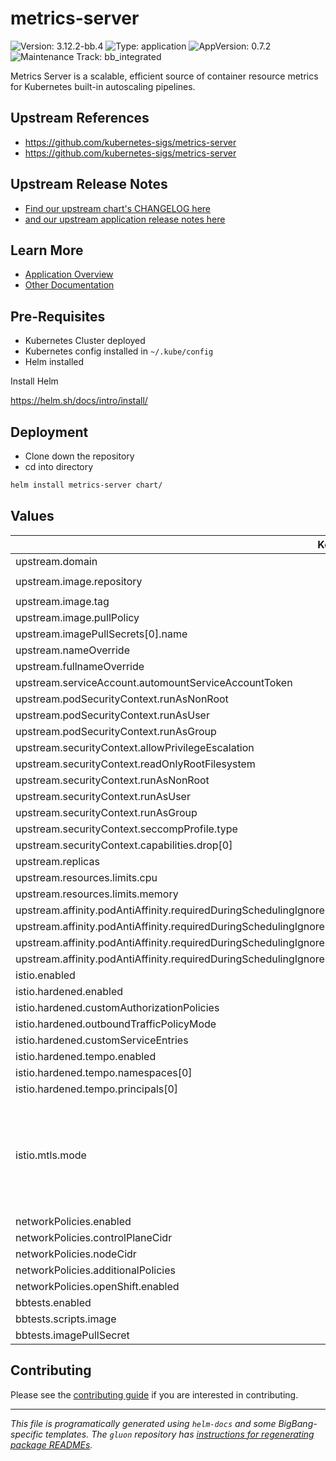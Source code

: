 <!-- Warning: Do not manually edit this file. See notes on gluon + helm-docs at the end of this file for more information. -->
# metrics-server

![Version: 3.12.2-bb.4](https://img.shields.io/badge/Version-3.12.2--bb.4-informational?style=flat-square) ![Type: application](https://img.shields.io/badge/Type-application-informational?style=flat-square) ![AppVersion: 0.7.2](https://img.shields.io/badge/AppVersion-0.7.2-informational?style=flat-square) ![Maintenance Track: bb_integrated](https://img.shields.io/badge/Maintenance_Track-bb_integrated-green?style=flat-square)

Metrics Server is a scalable, efficient source of container resource metrics for Kubernetes built-in autoscaling pipelines.

## Upstream References

- <https://github.com/kubernetes-sigs/metrics-server>
- <https://github.com/kubernetes-sigs/metrics-server>

## Upstream Release Notes

* [Find our upstream chart's CHANGELOG here](https://github.com/kubernetes-sigs/metrics-server/blob/master/charts/metrics-server/CHANGELOG.md)
* [and our upstream application release notes here](https://github.com/kubernetes-sigs/metrics-server/releases)

## Learn More

- [Application Overview](docs/overview.md)
- [Other Documentation](docs/)

## Pre-Requisites

- Kubernetes Cluster deployed
- Kubernetes config installed in `~/.kube/config`
- Helm installed

Install Helm

https://helm.sh/docs/intro/install/

## Deployment

- Clone down the repository
- cd into directory

```bash
helm install metrics-server chart/
```

## Values

| Key | Type | Default | Description |
|-----|------|---------|-------------|
| upstream.domain | string | `"bigbang.dev"` |  |
| upstream.image.repository | string | `"registry1.dso.mil/ironbank/opensource/kubernetes-sigs/metrics-server"` |  |
| upstream.image.tag | string | `"v0.7.2"` |  |
| upstream.image.pullPolicy | string | `"IfNotPresent"` |  |
| upstream.imagePullSecrets[0].name | string | `"private-registry"` |  |
| upstream.nameOverride | string | `"metrics-server"` |  |
| upstream.fullnameOverride | string | `"metrics-server"` |  |
| upstream.serviceAccount.automountServiceAccountToken | bool | `false` |  |
| upstream.podSecurityContext.runAsNonRoot | bool | `true` |  |
| upstream.podSecurityContext.runAsUser | int | `1000` |  |
| upstream.podSecurityContext.runAsGroup | int | `1000` |  |
| upstream.securityContext.allowPrivilegeEscalation | bool | `false` |  |
| upstream.securityContext.readOnlyRootFilesystem | bool | `true` |  |
| upstream.securityContext.runAsNonRoot | bool | `true` |  |
| upstream.securityContext.runAsUser | int | `1000` |  |
| upstream.securityContext.runAsGroup | int | `1000` |  |
| upstream.securityContext.seccompProfile.type | string | `"RuntimeDefault"` |  |
| upstream.securityContext.capabilities.drop[0] | string | `"ALL"` |  |
| upstream.replicas | int | `2` |  |
| upstream.resources.limits.cpu | string | `"100m"` |  |
| upstream.resources.limits.memory | string | `"200Mi"` |  |
| upstream.affinity.podAntiAffinity.requiredDuringSchedulingIgnoredDuringExecution[0].labelSelector.matchExpressions[0].key | string | `"app"` |  |
| upstream.affinity.podAntiAffinity.requiredDuringSchedulingIgnoredDuringExecution[0].labelSelector.matchExpressions[0].operator | string | `"In"` |  |
| upstream.affinity.podAntiAffinity.requiredDuringSchedulingIgnoredDuringExecution[0].labelSelector.matchExpressions[0].values[0] | string | `"metrics-server"` |  |
| upstream.affinity.podAntiAffinity.requiredDuringSchedulingIgnoredDuringExecution[0].topologyKey | string | `"kubernetes.io/hostname"` |  |
| istio.enabled | bool | `false` |  |
| istio.hardened.enabled | bool | `false` |  |
| istio.hardened.customAuthorizationPolicies | list | `[]` |  |
| istio.hardened.outboundTrafficPolicyMode | string | `"REGISTRY_ONLY"` |  |
| istio.hardened.customServiceEntries | list | `[]` |  |
| istio.hardened.tempo.enabled | bool | `false` |  |
| istio.hardened.tempo.namespaces[0] | string | `"tempo"` |  |
| istio.hardened.tempo.principals[0] | string | `"cluster.local/ns/tempo/sa/tempo-tempo"` |  |
| istio.mtls.mode | string | `"STRICT"` | STRICT = Allow only mutual TLS traffic, PERMISSIVE = Allow both plain text and mutual TLS traffic |
| networkPolicies.enabled | bool | `false` |  |
| networkPolicies.controlPlaneCidr | string | `"0.0.0.0/0"` |  |
| networkPolicies.nodeCidr | string | `nil` |  |
| networkPolicies.additionalPolicies | list | `[]` |  |
| networkPolicies.openShift.enabled | bool | `false` |  |
| bbtests.enabled | bool | `false` |  |
| bbtests.scripts.image | string | `"registry1.dso.mil/ironbank/opensource/kubernetes/kubectl:v1.30.10"` |  |
| bbtests.imagePullSecret | string | `"private-registry"` |  |

## Contributing

Please see the [contributing guide](./CONTRIBUTING.md) if you are interested in contributing.

---

_This file is programatically generated using `helm-docs` and some BigBang-specific templates. The `gluon` repository has [instructions for regenerating package READMEs](https://repo1.dso.mil/big-bang/product/packages/gluon/-/blob/master/docs/bb-package-readme.md)._

